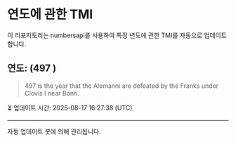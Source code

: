 
# 연도에 관한 TMI

이 리포지토리는 numbersapi를 사용하여 특정 년도에 관한 TMI를 자동으로 업데이트합니다.

## 연도: (497 )
> 497 is the year that the Alemanni are defeated by the Franks under Clovis I near Bonn.

⏳ 업데이트 시간: 2025-08-17 16:27:38 (UTC)

---
자동 업데이트 봇에 의해 관리됩니다.
